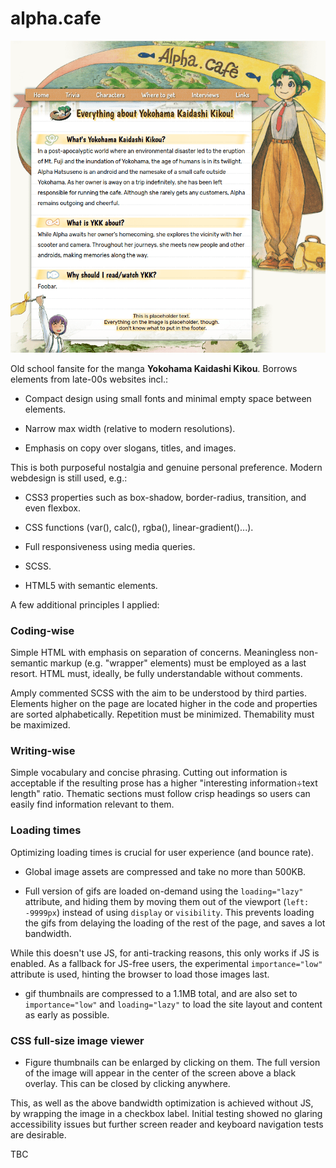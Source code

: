 # alpha.cafe

![Latest screenshot.](./img/screenshot.png)

Old school fansite for the manga **Yokohama Kaidashi Kikou**. Borrows elements from late-00s websites incl.:

- Compact design using small fonts and minimal empty space between elements.

- Narrow max width (relative to modern resolutions).

- Emphasis on copy over slogans, titles, and images.

This is both purposeful nostalgia and genuine personal preference. Modern webdesign is still used, e.g.:

- CSS3 properties such as box-shadow, border-radius, transition, and even flexbox.

- CSS functions (var(), calc(), rgba(), linear-gradient()...).

- Full responsiveness using media queries.

- SCSS.

- HTML5 with semantic elements.

A few additional principles I applied:

### Coding-wise
Simple HTML with emphasis on separation of concerns. Meaningless non-semantic markup (e.g. "wrapper" elements) must be employed as a last resort. HTML must, ideally, be fully understandable without comments.

Amply commented SCSS with the aim to be understood by third parties. Elements higher on the page are located higher in the code and properties are sorted alphabetically. Repetition must be minimized. Themability must be maximized.

### Writing-wise
Simple vocabulary and concise phrasing. Cutting out information is acceptable if the resulting prose has a higher "interesting information÷text length" ratio. Thematic sections must follow crisp headings so users can easily find information relevant to them.

### Loading times
Optimizing loading times is crucial for user experience (and bounce rate).

- Global image assets are compressed and take no more than 500KB.

- Full version of gifs are loaded on-demand using the `loading="lazy"`
attribute, and hiding them by moving them out of the viewport (`left: -9999px`)
instead of using `display` or `visibility`. This prevents loading the gifs from
delaying the loading of the rest of the page, and saves a lot bandwidth.

While this doesn't use JS, for anti-tracking reasons, this only works if JS is enabled. As a fallback for JS-free users, the experimental `importance="low"` attribute is used, hinting the browser to load those images last.

- gif thumbnails are compressed to a 1.1MB total, and are also set to `importance="low"` and `loading="lazy"` to load the site layout and content as early as possible.

### CSS full-size image viewer

- Figure thumbnails can be enlarged by clicking on them. The full version of the
image will appear in the center of the screen above a black overlay. This can be
closed by clicking anywhere.

This, as well as the above bandwidth optimization is achieved without JS, by
wrapping the image in a checkbox label. Initial testing showed no glaring
accessibility issues but further screen reader and keyboard navigation tests are
desirable.

TBC
